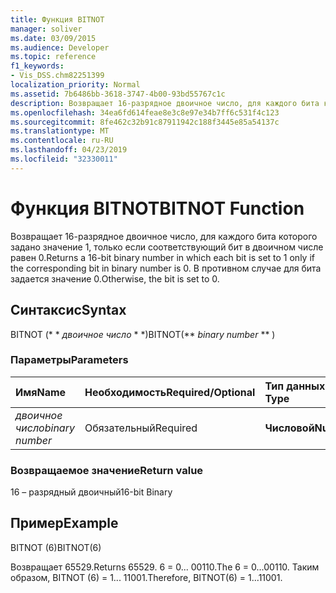 ```yaml
---
title: Функция BITNOT
manager: soliver
ms.date: 03/09/2015
ms.audience: Developer
ms.topic: reference
f1_keywords:
- Vis_DSS.chm82251399
localization_priority: Normal
ms.assetid: 7b6486bb-3618-3747-4b00-93bd55767c1c
description: Возвращает 16-разрядное двоичное число, для каждого бита которого задано значение 1, только если соответствующий бит в двоичном числе равен 0. В противном случае для бита задается значение 0.
ms.openlocfilehash: 34ea6fd614feae8e3c8e97e34b7ff6c531f4c123
ms.sourcegitcommit: 8fe462c32b91c87911942c188f3445e85a54137c
ms.translationtype: MT
ms.contentlocale: ru-RU
ms.lasthandoff: 04/23/2019
ms.locfileid: "32330011"
---
```

# <a name="bitnot-function"></a><span data-ttu-id="fd5cc-104">Функция BITNOT</span><span class="sxs-lookup"><span data-stu-id="fd5cc-104">BITNOT Function</span></span>

<span data-ttu-id="fd5cc-105">Возвращает 16-разрядное двоичное число, для каждого бита которого задано значение 1, только если соответствующий бит в двоичном числе равен 0.</span><span class="sxs-lookup"><span data-stu-id="fd5cc-105">Returns a 16-bit binary number in which each bit is set to 1 only if the corresponding bit in binary number is 0.</span></span> <span data-ttu-id="fd5cc-106">В противном случае для бита задается значение 0.</span><span class="sxs-lookup"><span data-stu-id="fd5cc-106">Otherwise, the bit is set to 0.</span></span>
  
## <a name="syntax"></a><span data-ttu-id="fd5cc-107">Синтаксис</span><span class="sxs-lookup"><span data-stu-id="fd5cc-107">Syntax</span></span>

<span data-ttu-id="fd5cc-108">BITNOT (\* \* *двоичное число* \* \*)</span><span class="sxs-lookup"><span data-stu-id="fd5cc-108">BITNOT(\*\* *binary number* \*\* )</span></span> 
  
### <a name="parameters"></a><span data-ttu-id="fd5cc-109">Параметры</span><span class="sxs-lookup"><span data-stu-id="fd5cc-109">Parameters</span></span>

|<span data-ttu-id="fd5cc-110">**Имя**</span><span class="sxs-lookup"><span data-stu-id="fd5cc-110">**Name**</span></span>|<span data-ttu-id="fd5cc-111">**Необходимость**</span><span class="sxs-lookup"><span data-stu-id="fd5cc-111">**Required/Optional**</span></span>|<span data-ttu-id="fd5cc-112">**Тип данных**</span><span class="sxs-lookup"><span data-stu-id="fd5cc-112">**Data Type**</span></span>|<span data-ttu-id="fd5cc-113">**Описание**</span><span class="sxs-lookup"><span data-stu-id="fd5cc-113">**Description**</span></span>|
|:-----|:-----|:-----|:-----|
| <span data-ttu-id="fd5cc-114">_двоичное число_</span><span class="sxs-lookup"><span data-stu-id="fd5cc-114">_binary number_</span></span> <br/> |<span data-ttu-id="fd5cc-115">Обязательный</span><span class="sxs-lookup"><span data-stu-id="fd5cc-115">Required</span></span>  <br/> |<span data-ttu-id="fd5cc-116">**Числовой**</span><span class="sxs-lookup"><span data-stu-id="fd5cc-116">**Numeric**</span></span> <br/> |<span data-ttu-id="fd5cc-117">16 – разрядное двоичное число.</span><span class="sxs-lookup"><span data-stu-id="fd5cc-117">A 16-bit binary number.</span></span>  <br/> |
   
### <a name="return-value"></a><span data-ttu-id="fd5cc-118">Возвращаемое значение</span><span class="sxs-lookup"><span data-stu-id="fd5cc-118">Return value</span></span>

<span data-ttu-id="fd5cc-119">16 – разрядный двоичный</span><span class="sxs-lookup"><span data-stu-id="fd5cc-119">16-bit Binary</span></span>
  
## <a name="example"></a><span data-ttu-id="fd5cc-120">Пример</span><span class="sxs-lookup"><span data-stu-id="fd5cc-120">Example</span></span>

<span data-ttu-id="fd5cc-121">BITNOT (6)</span><span class="sxs-lookup"><span data-stu-id="fd5cc-121">BITNOT(6)</span></span>
  
<span data-ttu-id="fd5cc-122">Возвращает 65529.</span><span class="sxs-lookup"><span data-stu-id="fd5cc-122">Returns 65529.</span></span> <span data-ttu-id="fd5cc-123">6 = 0... 00110.</span><span class="sxs-lookup"><span data-stu-id="fd5cc-123">The 6 = 0...00110.</span></span> <span data-ttu-id="fd5cc-124">Таким образом, BITNOT (6) = 1... 11001.</span><span class="sxs-lookup"><span data-stu-id="fd5cc-124">Therefore, BITNOT(6) = 1...11001.</span></span>
  


